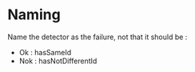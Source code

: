 # Naming

Name the detector as the failure, not that it should be :
- Ok : hasSameId
- Nok : hasNotDifferentId